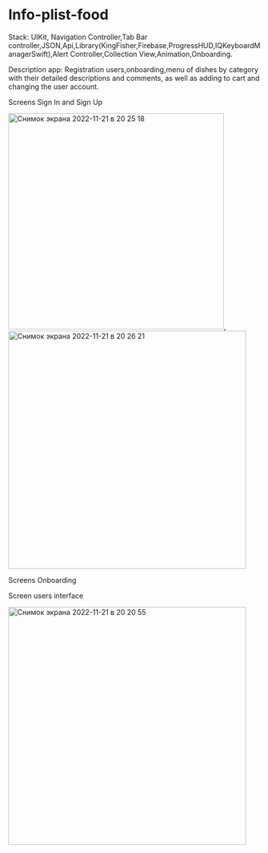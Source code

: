 # Info-plist-food
Stack: UIKit, Navigation Controller,Tab Bar controller,JSON,Api,Library(KingFisher,Firebase,ProgressHUD,IQKeyboardManagerSwift),Alert Controller,Collection View,Animation,Onboarding.

Description app: Registration users,onboarding,menu of dishes by category with their detailed descriptions and comments, as well as adding to cart and changing the user account.

Screens Sign In and Sign Up



<img width="431" alt="Снимок экрана 2022-11-21 в 20 25 18" src="https://user-images.githubusercontent.com/109229621/203122120-ff581606-9585-4462-aee1-123d0d0a2d67.png">,<img width="475" alt="Снимок экрана 2022-11-21 в 20 26 21" src="https://user-images.githubusercontent.com/109229621/203122199-4b8667d4-fe73-4376-b518-d1d2e076e25a.png">






Screens Onboarding



Screen users interface

<img width="475" alt="Снимок экрана 2022-11-21 в 20 20 55" src="https://user-images.githubusercontent.com/109229621/203120041-329095c8-3c6e-492e-85da-996084d71409.png">

